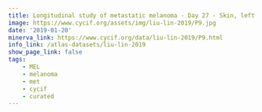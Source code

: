 ```yaml
---
title: Longitudinal study of metastatic melanoma - Day 27 - Skin, left brow (T7)
image: https://www.cycif.org/assets/img/liu-lin-2019/P9.jpg
date: '2019-01-20'
minerva_link: https://www.cycif.org/data/liu-lin-2019/P9.html
info_link: /atlas-datasets/liu-lin-2019
show_page_link: false
tags: 
    - MEL
    - melanoma
    - met
    - cycif
    - curated
---
```

